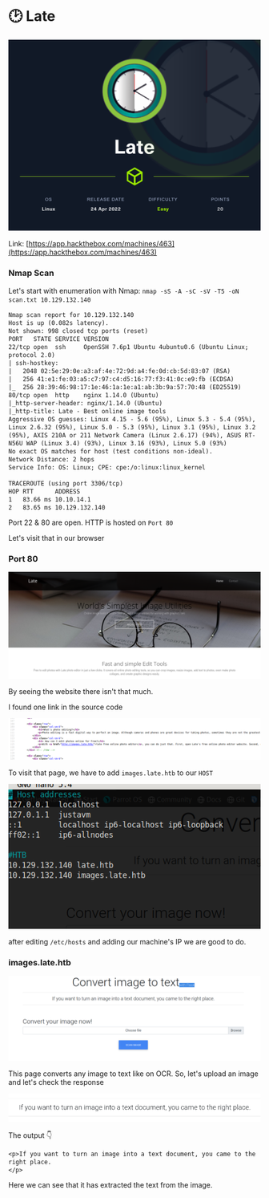 # 🕑 Late

![](../../.gitbook/assets/Late.png)

Link: [https://app.hackthebox.com/machines/463](https://app.hackthebox.com/machines/463)

### Nmap Scan

Let's start with enumeration with Nmap: `nmap -sS -A -sC -sV -T5 -oN scan.txt 10.129.132.140`

```
Nmap scan report for 10.129.132.140
Host is up (0.082s latency).
Not shown: 998 closed tcp ports (reset)
PORT   STATE SERVICE VERSION
22/tcp open  ssh     OpenSSH 7.6p1 Ubuntu 4ubuntu0.6 (Ubuntu Linux; protocol 2.0)
| ssh-hostkey: 
|   2048 02:5e:29:0e:a3:af:4e:72:9d:a4:fe:0d:cb:5d:83:07 (RSA)
|   256 41:e1:fe:03:a5:c7:97:c4:d5:16:77:f3:41:0c:e9:fb (ECDSA)
|_  256 28:39:46:98:17:1e:46:1a:1e:a1:ab:3b:9a:57:70:48 (ED25519)
80/tcp open  http    nginx 1.14.0 (Ubuntu)
|_http-server-header: nginx/1.14.0 (Ubuntu)
|_http-title: Late - Best online image tools
Aggressive OS guesses: Linux 4.15 - 5.6 (95%), Linux 5.3 - 5.4 (95%), Linux 2.6.32 (95%), Linux 5.0 - 5.3 (95%), Linux 3.1 (95%), Linux 3.2 (95%), AXIS 210A or 211 Network Camera (Linux 2.6.17) (94%), ASUS RT-N56U WAP (Linux 3.4) (93%), Linux 3.16 (93%), Linux 5.0 (93%)
No exact OS matches for host (test conditions non-ideal).
Network Distance: 2 hops
Service Info: OS: Linux; CPE: cpe:/o:linux:linux_kernel

TRACEROUTE (using port 3306/tcp)
HOP RTT      ADDRESS
1   83.66 ms 10.10.14.1
2   83.65 ms 10.129.132.140
```

Port 22 & 80 are open. HTTP is hosted on `Port 80`

Let's visit that in our browser

### Port 80

![port 80](<../../.gitbook/assets/home page.png>)

By seeing the website there isn't that much.

I found one link in the source code

![source code](<../../.gitbook/assets/images htb source page.png>)

To visit that page, we have to add `images.late.htb`  to our `HOST`

![host](../../.gitbook/assets/host.png)

after editing `/etc/hosts` and adding our machine's IP we are good to do.

### images.late.htb

![](<../../.gitbook/assets/vuln webpage higlighted with flask.png>)

This page converts any image to text like on OCR. So, let's upload an image and let's check the response

![normal text](<../../.gitbook/assets/normal test to be extracted.png>)

The output 👇

```
<p>If you want to turn an image into a text document, you came to the right place.
</p>
```

Here we can see that it has extracted the text from the image.
